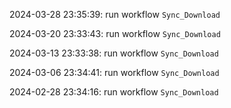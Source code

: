 2024-03-28 23:35:39: run workflow `Sync_Download` 

2024-03-20 23:33:43: run workflow `Sync_Download` 

2024-03-13 23:33:38: run workflow `Sync_Download` 

2024-03-06 23:34:41: run workflow `Sync_Download` 

2024-02-28 23:34:16: run workflow `Sync_Download` 



